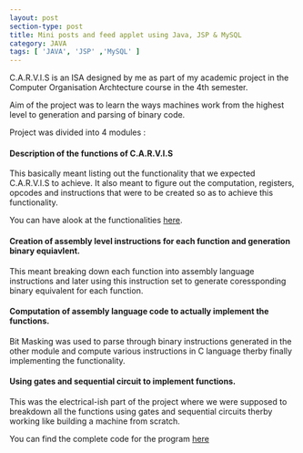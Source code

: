 ```yaml
---
layout: post
section-type: post
title: Mini posts and feed applet using Java, JSP & MySQL
category: JAVA
tags: [ 'JAVA', 'JSP' ,'MySQL' ]
---
```


C.A.R.V.I.S is an ISA designed by me as part of my academic project in the Computer Organisation Archtecture course in the 4th semester.

Aim of the project was to learn the ways machines work from the highest level to generation and parsing of binary code.

Project was divided into 4 modules :

#### Description of the functions of C.A.R.V.I.S
This basically meant listing out the functionality that we expected C.A.R.V.I.S to achieve. It also meant to figure out the computation, registers, opcodes and instructions that were to be created so as to achieve this functionality.

You can have alook at the functionalities [here](https://drive.google.com/open?id=1CwdD4JXShUYyHLKRzKKKE6BlBOoGgd-XFl1yc_F_9Go).

#### Creation of assembly level instructions for each function and generation binary equiavlent.
This meant breaking down each function into assembly language instructions and later using this instruction set to generate coressponding binary equivalent for each function.

#### Computation of assembly language code to actually implement the functions.
Bit Masking was used to parse through binary instructions generated in the other module and compute various instructions in C language therby finally implementing the functionality.


#### Using gates and sequential circuit to implement functions.
This was the electrical-ish part of the project where we were supposed to breakdown all the functions using gates and sequential circuits therby working like building a machine from scratch.


You can find the complete code for the program [here](https://github.com/mehuled/carvis)
